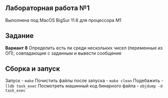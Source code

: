 ## Лабораторная работа №1
Выполнена под MacOS BigSur 11.6 для процессора M1
## Задание
**Вариант 8**
Определить есть ли среди нескольких чисел (переменные из ОП), совпадающие с заданным и вывести сообщение
## Сборка и запуск
Запуск - `make`
Почистить файлы после запуска - `make clean`
Подебажить - `lldb task_exec`
Посмотреть машинный код бинарного файла - `objdump -d task_exec`

